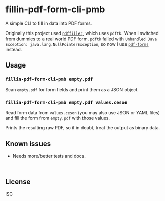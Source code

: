 ﻿
<!--#echo json="package.json" key="name" underline="=" -->
fillin-pdf-form-cli-pmb
=======================
<!--/#echo -->

<!--#echo json="package.json" key="description" -->
A simple CLI to fill in data into PDF forms.
<!--/#echo -->

Originally this project used
[`pdffiller`](https://www.npmjs.com/package/pdffiller), which uses `pdftk`.
When I switched from dummies to a real world PDF form, `pdftk` failed with
`Unhandled Java Exception: java.lang.NullPointerException`, so now I use
[`pdf-forms`](https://www.npmjs.com/package/pdf-forms) instead.



Usage
-----

### `fillin-pdf-form-cli-pmb empty.pdf`

Scan `empty.pdf` for form fields and print them as a JSON object.

### `fillin-pdf-form-cli-pmb empty.pdf values.ceson`

Read form data from `values.ceson` (you may also use JSON or YAML files)
and fill the form from `empty.pdf` with those values.

Prints the resulting raw PDF, so if in doubt, treat the output as binary data.






<!--#toc stop="scan" -->



Known issues
------------

* Needs more/better tests and docs.




&nbsp;


License
-------
<!--#echo json="package.json" key=".license" -->
ISC
<!--/#echo -->
